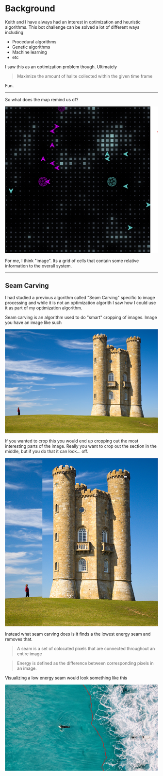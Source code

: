 # Background

Keith and I have always had an interest in optimization and heuristic algorithms. This bot challenge can be solved a lot of different ways including

- Procedural algorithms
- Genetic algorithms
- Machine learning
- etc

I saw this as an optimization problem though. Ultimately

> Maximize the amount of halite collected within the given time frame

Fun.

---
So what does the map remind us of?

![Game Map](02-01.png)

For me, I think "image". Its a grid of cells that contain some relative information to the overall system.

---

## Seam Carving
I had studied a previous algorithm called "Seam Carving" specific to image processing and while it is not an optimization algorith I saw how I could use it as part of my optimization algorithm.

Seam carving is an algorithm used to do "smart" cropping of images. Image you have an image like such

![Before Seam Carving](02-02.jpg)

If you wanted to crop this you would end up cropping out the most interesting parts of the image. Really you want to crop out the section in the middle, but if you do that it can look... off.

![Before Seam Carving](02-03.jpg)

Instead what seam carving does is it finds a the lowest energy seam and removes that.

> A seam is a set of colocated pixels that are connected throughout an entire image

> Energy is defined as the difference between corresponding pixels in an image.

Visualizing a low energy seam would look something like this

![Single Seam](02-04.jpeg)